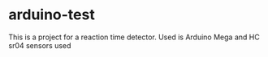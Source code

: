 # arduino-test

This is a project for a reaction time detector. Used is 
Arduino Mega and HC sr04 sensors used
